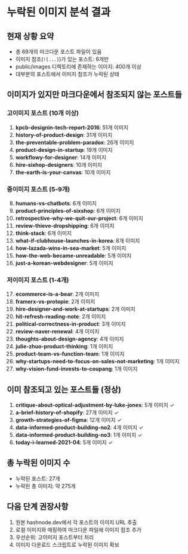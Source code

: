 # 누락된 이미지 분석 결과

## 현재 상황 요약
- 총 69개의 마크다운 포스트 파일이 있음
- 이미지 참조(`![...]`)가 있는 포스트: 6개만
- public/images 디렉토리에 존재하는 이미지: 400개 이상
- 대부분의 포스트에서 이미지 참조가 누락된 상태

## 이미지가 있지만 마크다운에서 참조되지 않는 포스트들

### 고이미지 포스트 (10개 이상)
1. **kpcb-designin-tech-report-2016**: 51개 이미지
2. **history-of-product-design**: 31개 이미지  
3. **the-preventable-problem-paradox**: 26개 이미지
4. **product-design-in-startup**: 19개 이미지
5. **workflowy-for-designer**: 14개 이미지
6. **hire-sixhop-designers**: 10개 이미지
7. **the-earth-is-your-canvas**: 10개 이미지

### 중이미지 포스트 (5-9개)
8. **humans-vs-chatbots**: 6개 이미지
9. **product-principles-of-sixshop**: 6개 이미지
10. **retrospective-why-we-quit-our-project**: 6개 이미지
11. **review-thieve-dropshipping**: 6개 이미지
12. **think-stack**: 6개 이미지
13. **what-if-clubhouse-launches-in-korea**: 8개 이미지
14. **how-lazada-wins-in-sea-market**: 5개 이미지
15. **how-the-web-became-unreadable**: 5개 이미지
16. **just-a-korean-webdesigner**: 5개 이미지

### 저이미지 포스트 (1-4개)
17. **ecommerce-is-a-bear**: 2개 이미지
18. **framerx-vs-protopie**: 2개 이미지
19. **hire-designer-and-work-at-startups**: 2개 이미지
20. **hit-refresh-reading-note**: 2개 이미지
21. **political-correctness-in-product**: 3개 이미지
22. **review-naver-renewal**: 4개 이미지
23. **thoughts-about-design-agency**: 4개 이미지
24. **julie-zhuo-product-thinking**: 1개 이미지
25. **product-team-vs-function-team**: 1개 이미지
26. **why-startups-need-to-focus-on-sales-not-marketing**: 1개 이미지
27. **why-vision-fund-invests-to-coupang**: 1개 이미지

## 이미 참조되고 있는 포스트들 (정상)
1. **critique-about-optical-adjustment-by-luke-jones**: 5개 이미지 ✓
2. **a-brief-history-of-shopify**: 27개 이미지 ✓  
3. **growth-strategies-of-figma**: 12개 이미지 ✓
4. **data-informed-product-building-no2**: 4개 이미지 ✓
5. **data-informed-product-building-no3**: 1개 이미지 ✓
6. **today-i-learned-2021-04**: 5개 이미지 ✓

## 총 누락된 이미지 수
- 누락된 포스트: 27개
- 누락된 총 이미지: 약 275개

## 다음 단계 권장사항
1. 원본 hashnode.dev에서 각 포스트의 이미지 URL 추출
2. 로컬 이미지와 매핑하여 마크다운 파일에 이미지 참조 추가
3. 우선순위: 고이미지 포스트부터 처리
4. 이미지 다운로드 스크립트로 누락된 이미지 확보